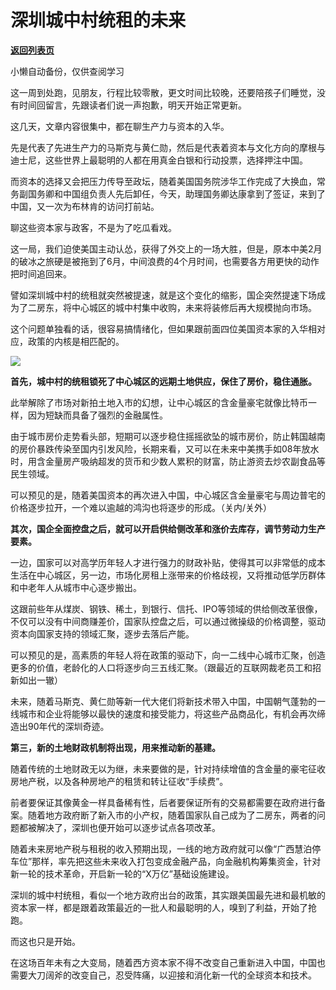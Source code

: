 # 深圳城中村统租的未来

[**返回列表页**](/gzh/政事堂2019)

小懒自动备份，仅供查阅学习

这一周到处跑，见朋友，行程比较零散，更文时间比较晚，还要陪孩子们睡觉，没有时间回留言，先跟读者们说一声抱歉，明天开始正常更新。  

这几天，文章内容很集中，都在聊生产力与资本的入华。  

先是代表了先进生产力的马斯克与黄仁勋，然后是代表着资本与文化方向的摩根与迪士尼，这些世界上最聪明的人都在用真金白银和行动投票，选择押注中国。

而资本的选择又会把压力传导至政坛，随着美国国务院涉华工作完成了大换血，常务副国务卿和中国组负责人先后卸任，今天，助理国务卿达康拿到了签证，来到了中国，又一次为布林肯的访问打前站。  

聊这些资本家与政客，不是为了吃瓜看戏。  

这一局，我们迫使美国主动认怂，获得了外交上的一场大胜，但是，原本中美2月的破冰之旅硬是被拖到了6月，中间浪费的4个月时间，也需要各方用更快的动作把时间追回来。  

譬如深圳城中村的统租就突然被提速，就是这个变化的缩影，国企突然提速下场成为了二房东，将中心城区的城中村集中收购，未来将装修后再大规模抛向市场。

这个问题单独看的话，很容易搞情绪化，但如果跟前面四位美国资本家的入华相对应，政策的内核是相匹配的。

![](https://mmbiz.qpic.cn/mmbiz_jpg/rxhS23yu8cO2bJWz67uVU8aXL05ic1z64rwacMkFTk6hQItmoVm4bvtPJjiad3boj6uyQjw8dWMey6EyXcNvg6wQ/640?wx_fmt=jpeg)

 **首先，城中村的统租锁死了中心城区的远期土地供应，保住了房价，稳住通胀。**  

此举解除了市场对新拍土地入市的幻想，让中心城区的含金量豪宅就像比特币一样，因为短缺而具备了强烈的金融属性。

由于城市房价走势看头部，短期可以逐步稳住摇摇欲坠的城市房价，防止韩国越南的房价暴跌传染至国内引发风险，长期来看，又可以在未来中美携手如08年放水时，用含金量房产吸纳超发的货币和少数人累积的财富，防止游资去炒农副食品等民生领域。  

可以预见的是，随着美国资本的再次进入中国，中心城区含金量豪宅与周边普宅的价格逐步拉开，一个难以逾越的鸿沟也将逐步的形成。（关内/关外）

 **其次，国企全面控盘之后，就可以开启供给侧改革和涨价去库存，调节劳动力生产要素。**

一边，国家可以对高学历年轻人才进行强力的财政补贴，使得其可以非常低的成本生活在中心城区，另一边，市场化房租上涨带来的价格歧视，又将推动低学历群体和中老年人从城市中心逐步搬出。

这跟前些年从煤炭、钢铁、稀土，到银行、信托、IPO等领域的供给侧改革很像，不仅可以没有中间商赚差价，国家队控盘之后，可以通过微操级的价格调整，驱动资本向国家支持的领域汇聚，逐步去落后产能。  

可以预见的是，高素质的年轻人将在政策的驱动下，向一二线中心城市汇聚，创造更多的价值，老龄化的人口将逐步向三五线汇聚。（跟最近的互联网裁老员工和招新如出一辙）  

未来，随着马斯克、黄仁勋等新一代大佬们将新技术带入中国，中国朝气蓬勃的一线城市和企业将能够以最快的速度和接受能力，将这些产品商品化，有机会再次缔造出90年代的深圳奇迹。

 **第三，新的土地财政机制将出现，用来推动新的基建。**

随着传统的土地财政无以为继，未来要做的是，针对持续增值的含金量的豪宅征收房地产税，以及各种房地产的租赁和转让征收“手续费”。

前者要保证其像黄金一样具备稀有性，后者要保证所有的交易都需要在政府进行备案。随着地方政府断了新入市的小产权，随着国家队自己成为了二房东，两者的问题都被解决了，深圳也便开始可以逐步试点各项改革。

随着未来房地产税与租税的收入预期出现，一线的地方政府就可以像“广西慧泊停车位”那样，率先把这些未来收入打包变成金融产品，向金融机构筹集资金，针对新一轮的技术革命，开启新一轮的“X万亿”基础设施建设。  

深圳的城中村统租，看似一个地方政府出台的政策，其实跟美国最先进和最机敏的资本家一样，都是跟着政策最近的一批人和最聪明的人，嗅到了利益，开始了抢跑。  

而这也只是开始。

在这场百年未有之大变局，随着西方资本家不得不改变自己重新进入中国，中国也需要大刀阔斧的改变自己，忍受阵痛，以迎接和消化新一代的全球资本和技术。

